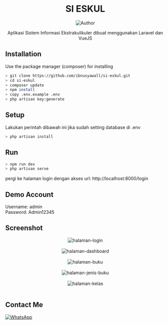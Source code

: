 <div align="center">
 
# SI ESKUL
![Author](https://img.shields.io/badge/Author-ibnusyawall-blue.svg?style=for-the-badge&logo=github)
<p>Aplikasi Sistem Informasi Ekstrakulikuler dibuat menggunakan Laravel dan VueJS</p>
</div>

## Installation

Use the package manager (composer) for installing

```bash
> git clone https://github.com/ibnusyawall/si-eskul.git
> cd si-eskul
> composer update
> npm install
> copy .env.example .env
> php artisan key:generate
```

## Setup

Lakukan perintah dibawah ini jika sudah setting database di .env

```bash
> php artisan install
```

## Run

```bash
> npm run dev
> php artisan serve
```

pergi ke halaman login dengan akses url: http://localhost:8000/login

## Demo Account
Username: admin<br/>
Password: Admin12345

## Screenshot

<p align="center">
  <img alt="halaman-login" src="https://raw.githubusercontent.com/ibnusyawall/si-eskul/main/screenshots/sieskul-login.png"/><br/><br/>
  <img alt="halaman-dashboard" src="https://raw.githubusercontent.com/ibnusyawall/si-eskul/main/screenshots/sieskul-dashboard.png"/><br/><br/>
  <img alt="halaman-buku" src="https://raw.githubusercontent.com/ibnusyawall/si-eskul/main/screenshots/sieskul-managemen-eskul.png"/><br/><br/>
  <img alt="halaman-jenis-buku" src="https://raw.githubusercontent.com/ibnusyawall/si-eskul/main/screenshots/sieskul-pokja.png"/><br/><br/>
  <img alt="halaman-kelas" src="https://raw.githubusercontent.com/ibnusyawall/si-eskul/main/screenshots/sieskul-pokja_viewpersub.png"/><br/><br/>
</p>

## Contact Me

<a href="https://wa.me/6282299265151"><img alt="WhatsApp" src="https://img.shields.io/badge/WhatsApp%20-25D366?style=for-the-badge&logo=whatsapp&logoColor=white"/></a>
